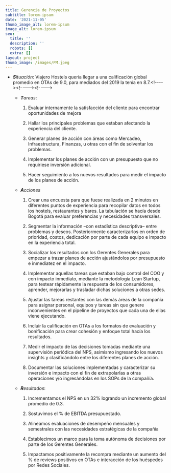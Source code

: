 ```yaml
---
title: Gerencia de Proyectos
subtitle: lorem-ipsum
date: '2021-11-05'
thumb_image_alt: lorem-ipsum
image_alt: lorem-ipsum
seo:
  title: ''
  description: ''
  robots: []
  extra: []
layout: project
thumb_image: /images/PM.jpeg
---
```

*   ***S**ituación*: Viajero Hostels quería llegar a una calificación global promedio en OTAs de 9.0, para mediados del 2019 la tenía en 8.7.\<!---->\<!---->\<!---->
    *   ***T**areas*:

        1.  Evaluar internamente la satisfacción del cliente para encontrar oportunidades de mejora

        2.  Hallar los principales problemas que estaban afectando la experiencia del cliente.

        3.  Generar planes de acción con áreas como Mercadeo, Infraestructura, Finanzas, u otras con el fin de solventar los problemas.

        4.  Implementar los planes de acción con un presupuesto que no requiriese inversión adicional.

        5.  Hacer seguimiento a los nuevos resultados para medir el impacto de los planes de acción.

    <!---->

    *   ***A**cciones*

        1.  Crear una encuesta para que fuese realizada en 2 minutos en diferentes puntos de experiencia para recopilar datos en todos los hostels, restaurantes y bares. La tabulación se hacía desde Bogotá para evaluar preferencias y necesidades transversales.

        2.  Segmentar la información –con estadística descriptiva– entre problemas y deseos. Posteriormente caracterizarlos en orden de prioridad, costos, dedicación por parte de cada equipo e impacto en la experiencia total.

        3.  Socializar los resultados con los Gerentes Generales para empezar a trazar planes de acción ajustándolos por presupuesto e inmediatez en el impacto.

        4.  Implementar aquellas tareas que estaban bajo control del COO y con impacto inmediato, mediante la metodología Lean Startup, para testear rápidamente la respuesta de los consumidores, aprender, mejorarlas y trasladar dichas soluciones a otras sedes.

        5.  Ajustar las tareas restantes con las demás áreas de la compañía para asignar personal, equipos y tareas sin que genere inconvenientes en el pipeline de proyectos que cada una de ellas viene ejecutando.

        6.  Incluir la calificación en OTAs a los formatos de evaluación y bonificación para crear cohesión y enfoque total hacía los resultados.

        7.  Medir el impacto de las decisiones tomadas mediante una supervisión periódica del NPS, asimismo ingresando los nuevos insights y clasificándolo entre los diferentes planes de acción.

        8.  Documentar las soluciones implementadas y caracterizar su inversión e impacto con el fin de extrapolarlas a otras operaciones y/o ingresándolas en los SOPs de la compañía.

    <!---->

    *   ***R**esultados*:

        1.  Incrementamos el NPS en un 32% logrando un incremento global promedio de 0.3.

        2.  Sostuvimos el % de EBITDA presupuestado.

        3.  Alineamos evaluaciones de desempeño mensuales y semestrales con las necesidades estratégicas de la compañía

        4.  Establecimos un marco para la toma autónoma de decisiones por parte de los Gerentes Generales.

        5.  Impactamos positivamente la recompra mediante un aumento del % de reviews positivos en OTAs e interacción de los huéspedes por Redes Sociales.
